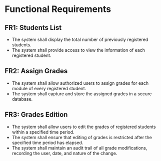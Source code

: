 # Functional Requirements
## FR1: Students List
- The system shall display the total number of previously registered students.
- The system shall provide access to view the information of each registered student.
## FR2: Assign Grades
- The system shall allow authorized users to assign grades for each module of every registered student.
- The system shall capture and store the assigned grades in a secure database.
## FR3: Grades Edition
- The system shall allow users to edit the grades of registered students within a specified time period.
- The system shall ensure that editing of grades is restricted after the specified time period has elapsed.
- The system shall maintain an audit trail of all grade modifications, recording the user, date, and nature of the change.
